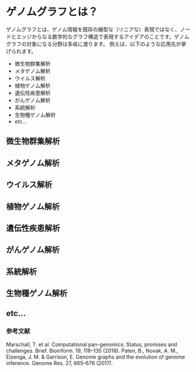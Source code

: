 # ゲノムグラフとは？
ゲノムグラフとは、ゲノム情報を既存の線型な（リニアな）表現ではなく、ノードとエッジからなる数学的なグラフ構造で表現するアイデアのことです。ゲノムグラフの対象になる分野は多岐に渡ります。
例えば、以下のような応用先が挙げられます。

* 微生物群集解析
* メタゲノム解析
* ウイルス解析
* 植物ゲノム解析
* 遺伝性疾患解析
* がんゲノム解析
* 系統解析
* 生物種ゲノム解析
* etc...

## 微生物群集解析

## メタゲノム解析

## ウイルス解析

## 植物ゲノム解析

## 遺伝性疾患解析

## がんゲノム解析

## 系統解析

## 生物種ゲノム解析

## etc...












### 参考文献
Marschall, T. et al. Computational pan-genomics: Status, promises and challenges. Brief. Bioinform. 19, 118–135 (2018).
Paten, B., Novak, A. M., Eizenga, J. M. & Garrison, E. Genome graphs and the evolution of genome inference. Genome Res. 27, 665–676 (2017).